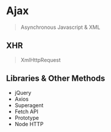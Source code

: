 # Ajax

> Asynchronous Javascript & XML

## XHR

> XmlHttpRequest

## Libraries & Other Methods

* jQuery
* Axios
* Superagent
* Fetch API
* Prototype
* Node HTTP

